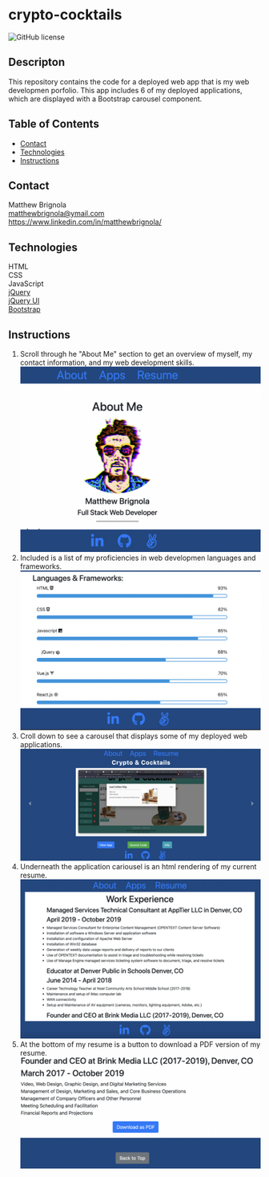 # crypto-cocktails
![GitHub license](https://img.shields.io/badge/license-MIT-blue.svg)
## Descripton
This repository contains the code for a deployed web app that is my web developmen porfolio. This app includes 6 of my deployed applications, which are displayed with a Bootstrap carousel component.


## Table of Contents
* [Contact](#contact)
* [Technologies](#technologies)  
* [Instructions](#instructions)

## Contact
Matthew Brignola<br>
matthewbrignola@ymail.com<br>
https://www.linkedin.com/in/matthewbrignola/
## Technologies
  HTML
  <br>CSS
  <br>JavaScript
  <br>[jQuery](https://jquery.com/)
   <br>[jQuery UI](https://jqueryui.com/)
   <br> [Bootstrap](https://getbootstrap.com/) 
## Instructions
1. Scroll through he "About Me" section to get an overview of myself, my contact information, and my web development skills.<br>
![searchbar](./assets/preview/img1.png)
2. Included is a list of my proficiencies in web developmen languages and frameworks. <br>
![dropdown](./assets/preview/img2.png)
3. Croll down to see a carousel that displays some of my deployed web applications. 
<br>![info](./assets/preview/img3.png)
6. Underneath the application cariousel is an html rendering of my current resume. 
<br>![modal](./assets/preview/img4.png)
8. At the bottom of my resume is a button to download a PDF version of my resume. 
<br>![history](./assets/preview/img5.png)



